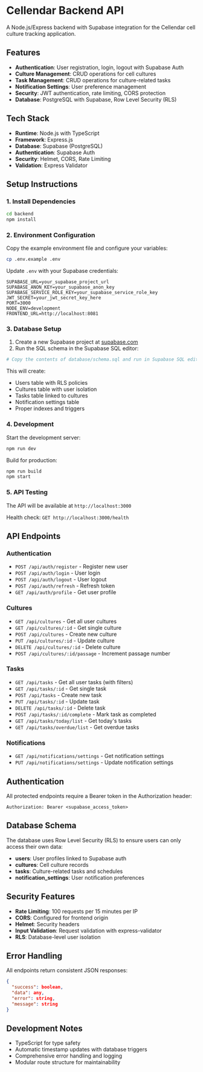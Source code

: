 # Cellendar Backend API

A Node.js/Express backend with Supabase integration for the Cellendar cell culture tracking application.

## Features

- **Authentication**: User registration, login, logout with Supabase Auth
- **Culture Management**: CRUD operations for cell cultures
- **Task Management**: CRUD operations for culture-related tasks
- **Notification Settings**: User preference management
- **Security**: JWT authentication, rate limiting, CORS protection
- **Database**: PostgreSQL with Supabase, Row Level Security (RLS)

## Tech Stack

- **Runtime**: Node.js with TypeScript
- **Framework**: Express.js
- **Database**: Supabase (PostgreSQL)
- **Authentication**: Supabase Auth
- **Security**: Helmet, CORS, Rate Limiting
- **Validation**: Express Validator

## Setup Instructions

### 1. Install Dependencies

```bash
cd backend
npm install
```

### 2. Environment Configuration

Copy the example environment file and configure your variables:

```bash
cp .env.example .env
```

Update `.env` with your Supabase credentials:

```env
SUPABASE_URL=your_supabase_project_url
SUPABASE_ANON_KEY=your_supabase_anon_key
SUPABASE_SERVICE_ROLE_KEY=your_supabase_service_role_key
JWT_SECRET=your_jwt_secret_key_here
PORT=3000
NODE_ENV=development
FRONTEND_URL=http://localhost:8081
```

### 3. Database Setup

1. Create a new Supabase project at [supabase.com](https://supabase.com)
2. Run the SQL schema in the Supabase SQL editor:

```bash
# Copy the contents of database/schema.sql and run in Supabase SQL editor
```

This will create:
- Users table with RLS policies
- Cultures table with user isolation
- Tasks table linked to cultures
- Notification settings table
- Proper indexes and triggers

### 4. Development

Start the development server:

```bash
npm run dev
```

Build for production:

```bash
npm run build
npm start
```

### 5. API Testing

The API will be available at `http://localhost:3000`

Health check: `GET http://localhost:3000/health`

## API Endpoints

### Authentication
- `POST /api/auth/register` - Register new user
- `POST /api/auth/login` - User login
- `POST /api/auth/logout` - User logout
- `POST /api/auth/refresh` - Refresh token
- `GET /api/auth/profile` - Get user profile

### Cultures
- `GET /api/cultures` - Get all user cultures
- `GET /api/cultures/:id` - Get single culture
- `POST /api/cultures` - Create new culture
- `PUT /api/cultures/:id` - Update culture
- `DELETE /api/cultures/:id` - Delete culture
- `POST /api/cultures/:id/passage` - Increment passage number

### Tasks
- `GET /api/tasks` - Get all user tasks (with filters)
- `GET /api/tasks/:id` - Get single task
- `POST /api/tasks` - Create new task
- `PUT /api/tasks/:id` - Update task
- `DELETE /api/tasks/:id` - Delete task
- `POST /api/tasks/:id/complete` - Mark task as completed
- `GET /api/tasks/today/list` - Get today's tasks
- `GET /api/tasks/overdue/list` - Get overdue tasks

### Notifications
- `GET /api/notifications/settings` - Get notification settings
- `PUT /api/notifications/settings` - Update notification settings

## Authentication

All protected endpoints require a Bearer token in the Authorization header:

```
Authorization: Bearer <supabase_access_token>
```

## Database Schema

The database uses Row Level Security (RLS) to ensure users can only access their own data:

- **users**: User profiles linked to Supabase auth
- **cultures**: Cell culture records
- **tasks**: Culture-related tasks and schedules
- **notification_settings**: User notification preferences

## Security Features

- **Rate Limiting**: 100 requests per 15 minutes per IP
- **CORS**: Configured for frontend origin
- **Helmet**: Security headers
- **Input Validation**: Request validation with express-validator
- **RLS**: Database-level user isolation

## Error Handling

All endpoints return consistent JSON responses:

```json
{
  "success": boolean,
  "data": any,
  "error": string,
  "message": string
}
```

## Development Notes

- TypeScript for type safety
- Automatic timestamp updates with database triggers
- Comprehensive error handling and logging
- Modular route structure for maintainability
